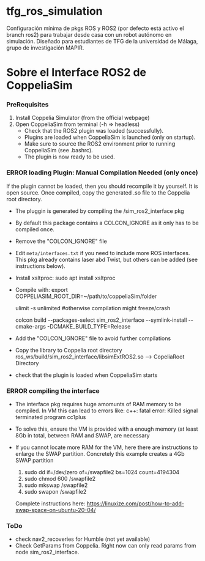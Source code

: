 # tfg_ros_simulation
Configuración mínima de pkgs ROS y ROS2 (por defecto está activo el branch ros2) para trabajar desde casa con un robot autónomo en simulación. Diseñado para estudiantes de TFG de la universidad de Málaga, grupo de investigación MAPIR.


# Sobre el Interface ROS2 de CoppeliaSim
### PreRequisites
1. Install Coppelia Simulator (from the official webpage)
2. Open CoppeliaSim from terminal (-h => headless)
    - Check that the ROS2 plugin was loaded (successfully).
    - Plugins are loaded when CoppeliaSim is launched (only on startup). 
    - Make sure to source the ROS2 environment prior to running CoppeliaSim (see .bashrc).
    - The plugin is now ready to be used.
    
### ERROR loading Plugin: Manual Compilation Needed (only once)
If the plugin cannot be loaded, then you should recompile it by yourself. It is open source. Once compiled, copy the generated .so file to the Coppelia root directory.
- The pluggin is generated by compiling the /sim_ros2_interface pkg
- By default this package contains a COLCON_IGNORE as it only has to be compiled once.
- Remove the "COLCON_IGNORE" file
- Edit `meta/interfaces.txt` if you need to include more ROS interfaces. This pkg already contains laser abd Twist, but others can be added (see instructions below).
- Install xsltproc:
    sudo apt install xsltproc 
- Compile with:
    export COPPELIASIM_ROOT_DIR=~/path/to/coppeliaSim/folder
    
    ulimit -s unlimited #otherwise compilation might freeze/crash
    
    colcon build --packages-select sim_ros2_interface --symlink-install --cmake-args -DCMAKE_BUILD_TYPE=Release
- Add the "COLCON_IGNORE" file to avoid further compilations
- Copy the library to Coppelia root directory
    ros_ws/build/sim_ros2_interface/libsimExtROS2.so --> CopeliaRoot Directory
- check that the plugin is loaded when CoppeliaSim starts

### ERROR compiling the interface
- The interface pkg requires huge amomunts of RAM memory to be compiled. In VM this can lead to errors like: c++: fatal error: Killed signal terminated program cc1plus
- To solve this, ensure the VM is provided with a enough memory (at least 8Gb in total, between RAM and SWAP, are necessary
- If you cannot locate more RAM for the VM, here there are instructions to enlarge the SWAP partition. Concretely this example creates a 4Gb SWAP partition
  1. sudo dd if=/dev/zero of=/swapfile2 bs=1024 count=4194304
  2. sudo chmod 600 /swapfile2
  3. sudo mkswap /swapfile2
  4. sudo swapon /swapfile2
  
  Complete instructions here: https://linuxize.com/post/how-to-add-swap-space-on-ubuntu-20-04/
  
### ToDo
- check nav2_recoveries for Humble (not yet available)
- Check GetParams from Coppelia. Right now can only read params from node sim_ros2_interface.
